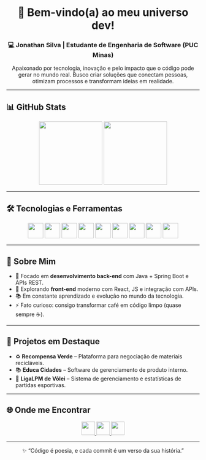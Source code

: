 <h1 align="center">🚀 Bem-vindo(a) ao meu universo dev!</h1>
<h3 align="center">💻 Jonathan Silva | Estudante de Engenharia de Software (PUC Minas)</h3>

<p align="center">
  Apaixonado por tecnologia, inovação e pelo impacto que o código pode gerar no mundo real.  
  Busco criar soluções que conectam pessoas, otimizam processos e transformam ideias em realidade.
</p>

---

## 📊 GitHub Stats
<div align="center">
  <img src="https://github-readme-stats.vercel.app/api?username=Js3Silva&show_icons=true&include_all_commits=true&count_private=true&theme=radical" height="165" />
  <img src="https://github-readme-stats.vercel.app/api/top-langs?username=Js3Silva&layout=compact&langs_count=8&theme=radical" height="165" />
</div>

---

## 🛠️ Tecnologias e Ferramentas
<p align="center">
  <img src="https://cdn.jsdelivr.net/gh/devicons/devicon/icons/java/java-original.svg" height="40" />
  <img src="https://cdn.jsdelivr.net/gh/devicons/devicon/icons/spring/spring-original.svg" height="40" />
  <img src="https://cdn.jsdelivr.net/gh/devicons/devicon/icons/mysql/mysql-original.svg" height="40" />
  <img src="https://cdn.jsdelivr.net/gh/devicons/devicon/icons/html5/html5-original.svg" height="40" />
  <img src="https://cdn.jsdelivr.net/gh/devicons/devicon/icons/css3/css3-original.svg" height="40" />
  <img src="https://cdn.jsdelivr.net/gh/devicons/devicon/icons/javascript/javascript-original.svg" height="40" />
  <img src="https://cdn.jsdelivr.net/gh/devicons/devicon/icons/bootstrap/bootstrap-original.svg" height="40" />
  <img src="https://cdn.jsdelivr.net/gh/devicons/devicon/icons/nodejs/nodejs-original.svg" height="40" />
  <img src="https://cdn.jsdelivr.net/gh/devicons/devicon/icons/git/git-original.svg" height="40" />
</p>

---

## 📌 Sobre Mim
- 🎯 Focado em **desenvolvimento back-end** com Java + Spring Boot e APIs REST.
- 🌱 Explorando **front-end** moderno com React, JS e integração com APIs.
- 📚 Em constante aprendizado e evolução no mundo da tecnologia.
- ⚡ Fato curioso: consigo transformar café em código limpo (quase sempre ☕).

---

## 🚀 Projetos em Destaque
- ♻ **Recompensa Verde** – Plataforma para negociação de materiais recicláveis.  
- 📚 **Educa Cidades** – Software de gerenciamento de produto interno.  
- 🏐 **LigaLPM de Vôlei** – Sistema de gerenciamento e estatísticas de partidas esportivas.  

---

## 🌐 Onde me Encontrar
<div align="center">
  <a href="https://linkedin.com/in/jonathan3sena" target="_blank">
    <img src="https://img.shields.io/static/v1?message=LinkedIn&logo=linkedin&color=0077B5&logoColor=white&style=for-the-badge" height="35" />
  </a>
  <a href="https://instagram.com/js3_silva" target="_blank">
    <img src="https://img.shields.io/static/v1?message=Instagram&logo=instagram&color=E4405F&logoColor=white&style=for-the-badge" height="35" />
  </a>
  <a href="mailto:jonathansilvagw@gmail.com" target="_blank">
    <img src="https://img.shields.io/static/v1?message=Gmail&logo=gmail&color=D14836&logoColor=white&style=for-the-badge" height="35" />
  </a>
</div>

---

<p align="center">
  ✨ “Código é poesia, e cada commit é um verso da sua história.”
</p>
